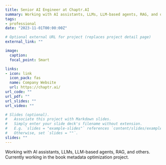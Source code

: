 ```yaml
---
title: Senior AI Engineer at Chaptr.AI
summary: Working with AI assistants, LLMs, LLM-based agents, RAG, and others. Currently working in the book metadata optimization project.
tags:
- professional
date: "2023-11-01T00:00:00Z"

# Optional external URL for project (replaces project detail page)
external_link: ""

image:
  caption: 
  focal_point: Smart

links:
- icon: link
  icon_pack: fas
  name: Company Website
  url: https://chaptr.ai/
url_code: ""
url_pdf: ""
url_slides: ""
url_video: ""

# Slides (optional).
#   Associate this project with Markdown slides.
#   Simply enter your slide deck's filename without extension.
#   E.g. `slides = "example-slides"` references `content/slides/example-slides.md`.
#   Otherwise, set `slides = ""`.
slides: ""
---
```


Working with AI assistants, LLMs, LLM-based agents, RAG, and others. Currently working in the book metadata optimization project. 